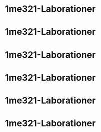 # 1me321-Laborationer
# 1me321-Laborationer
# 1me321-Laborationer
# 1me321-Laborationer
# 1me321-Laborationer
# 1me321-Laborationer

